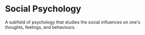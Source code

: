 # Social Psychology

A subfield of psychology that studies the social influences on one's thoughts, feelings, and behaviours.